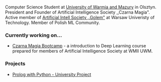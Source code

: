 Computer Science Student at [University of Warmia and Mazury](https://uwm.edu.pl/) in Olsztyn.
President and Founder of Artificial Intelligence Society ,,Czarna Magia".
Active member of [Artificial Intell Society ,,Golem"](https://github.com/KNSI-Golem) at Warsaw Univeristy of Technology.
Member of Polish ML Community.

### Currently working on...
- [Czarna Magia Bootcamp](https://github.com/KTFish/czarna-magia-bootcamp) - a introduction to Deep Learning course prepared for members of Artificial Intelligence Society at WMII UWM.

### Projects
- [Prolog with Python - University Project](https://github.com/KTFish/Prolog-Project)

<!--
**KTFish/KTFish** is a ✨ _special_ ✨ repository because its `README.md` (this file) appears on your GitHub profile.

Here are some ideas to get you started:

- 🔭 I’m currently working on ...
- 🌱 I’m currently learning ...
- 👯 I’m looking to collaborate on ...
- 🤔 I’m looking for help with ...
- 💬 Ask me about ...
- 📫 How to reach me: ...
- 😄 Pronouns: ...
- ⚡ Fun fact: ...
-->
